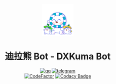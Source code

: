 <div align="center">
<img src="docs/dxkuma.png" width="20%"/>

# 迪拉熊 Bot - DXKuma Bot

[![qq](https://img.shields.io/badge/2689340931-gray?logo=tencent%20qq&style=social)](https://qm.qq.com/cgi-bin/qm/qr?k=LyQOTRI7ViXYSTg0zbS2sGgcmkbYrxbP)
[![telegram](https://img.shields.io/badge/DXKuma__Bot-gray?logo=telegram&style=social)](https://t.me/DXKuma_Bot)
<br>
[![CodeFactor](https://www.codefactor.io/repository/github/yushu2606/dxkuma/badge)](https://www.codefactor.io/repository/github/yushu2606/dxkuma)
[![Codacy Badge](https://app.codacy.com/project/badge/Grade/6ffdc302c1b942c8bc6151523631fa38)](https://app.codacy.com/gh/Yushu2606/DXKuma/dashboard?utm_source=gh&utm_medium=referral&utm_content=&utm_campaign=Badge_grade)

</div>

